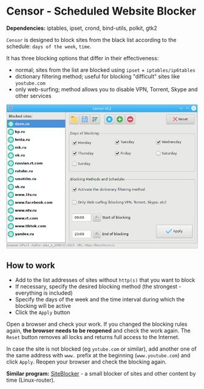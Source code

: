 # Censor - Scheduled Website Blocker
**Dependencies:** iptables, ipset, crond, bind-utils, polkit, gtk2

`Censor` is designed to block sites from the black list according to the schedule: `days of the week`, `time`.

It has three blocking options that differ in their effectiveness:
+ normal; sites from the list are blocked using `ipset` + `iptables/ip6tables`
+ dictionary filtering method; useful for blocking "difficult" sites like `youtube.com`
+ only web-surfing; method allows you to disable VPN, Torrent, Skype and other services

![](https://github.com/AKotov-dev/censor/blob/main/ScreenShot2.png)

How to work
--
+ Add to the list addresses of sites without `http(s)` that you want to block
+ If necessary, specify the desired blocking method (the strongest - everything is included)
+ Specify the days of the week and the time interval during which the blocking will be active
+ Click the `Apply` button

Open a browser and check your work. If you changed the blocking rules again, **the browser needs to be reopened** and check the work again. The `Reset` button removes all locks and returns full access to the Internet.

In case the site is not blocked (eg `yotube.com` or similar), add another one of the same address with `www.` prefix at the beginning (`www.youtube.com`) and click `Apply`. Reopen your browser and check the blocking again.

**Similar program:** [SiteBlocker](https://github.com/AKotov-dev/siteblocker) - a small blocker of sites and other content by time (Linux-router).
